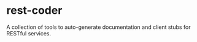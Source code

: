 rest-coder
==========

A collection of tools to auto-generate documentation and client stubs for RESTful services.
